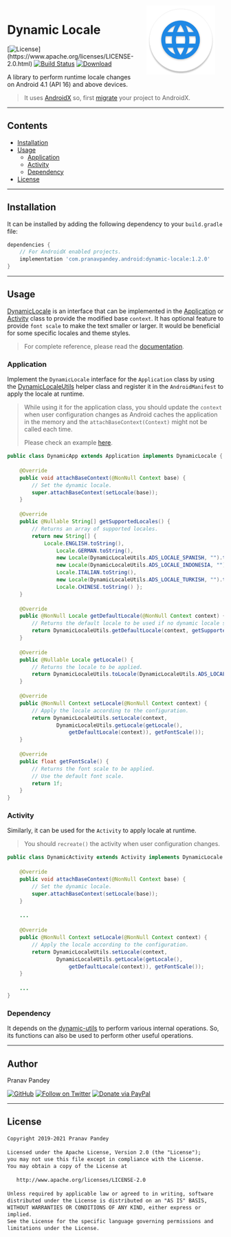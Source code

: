 <img src="https://raw.githubusercontent.com/pranavpandey/dynamic-locale/master/graphics/dynamic-locale.png" width="160" height="160" align="right" hspace="20">

# Dynamic Locale

[![License](https://img.shields.io/badge/license-Apache%202-4EB1BA.svg?)](https://www.apache.org/licenses/LICENSE-2.0.html)
[![Build Status](https://travis-ci.org/pranavpandey/dynamic-locale.svg?branch=master)](https://travis-ci.org/pranavpandey/dynamic-locale)
[![Download](https://api.bintray.com/packages/pranavpandey/android/dynamic-locale/images/download.svg)](https://bintray.com/pranavpandey/android/dynamic-locale/_latestVersion)

A library to perform runtime locale changes on Android 4.1 (API 16) and above devices.

> It uses [AndroidX][androidx] so, first [migrate][androidx-migrate] your project to AndroidX.

---

## Contents

- [Installation](https://github.com/pranavpandey/dynamic-locale#installation)
- [Usage](https://github.com/pranavpandey/dynamic-locale#usage)
    - [Application](https://github.com/pranavpandey/dynamic-locale#application)
    - [Activity](https://github.com/pranavpandey/dynamic-locale#activity)
    - [Dependency](https://github.com/pranavpandey/dynamic-locale#dependency)
- [License](https://github.com/pranavpandey/dynamic-locale#license)

---

## Installation

It can be installed by adding the following dependency to your `build.gradle` file:

```groovy
dependencies {
    // For AndroidX enabled projects.
    implementation 'com.pranavpandey.android:dynamic-locale:1.2.0'
}
```

---

## Usage

[DynamicLocale][dynamic-locale] is an interface that can be implemented in the
[Application][dynamic-application] or [Activity][dynamic-activity] class to provide the modified
base `context`. It has optional feature to provide `font scale` to make the text smaller or larger. 
It would be beneficial for some specific locales and theme styles.

> For complete reference, please read the [documentation][documentation].

### Application

Implement the `DynamicLocale` interface for the `Application` class by using the 
[DynamicLocaleUtils][dynamic-locale-utils] helper class and register it in the `AndroidManifest`
to apply the locale at runtime.

> While using it for the application class, you should update the `context` when user 
> configuration changes as Android caches the application in the memory and the 
> `attachBaseContext(Context)` might not be called each time. 
>
> Please check an example [here][dynamic-application-example].

```java
public class DynamicApp extends Application implements DynamicLocale {

    @Override
    public void attachBaseContext(@NonNull Context base) {
        // Set the dynamic locale.
        super.attachBaseContext(setLocale(base));
    }    

    @Override
    public @Nullable String[] getSupportedLocales() {
        // Returns an array of supported locales.
        return new String[] {
            Locale.ENGLISH.toString(),
                Locale.GERMAN.toString(),
                new Locale(DynamicLocaleUtils.ADS_LOCALE_SPANISH, "").toString(),
                new Locale(DynamicLocaleUtils.ADS_LOCALE_INDONESIA, "").toString(),
                Locale.ITALIAN.toString(),
                new Locale(DynamicLocaleUtils.ADS_LOCALE_TURKISH, "").toString(),
                Locale.CHINESE.toString() };
    }

    @Override
    public @NonNull Locale getDefaultLocale(@NonNull Context context) {
        // Returns the default locale to be used if no dynamic locale support is provided.
        return DynamicLocaleUtils.getDefaultLocale(context, getSupportedLocales());
    }
    
    @Override
    public @Nullable Locale getLocale() {
        // Returns the locale to be applied.
        return DynamicLocaleUtils.toLocale(DynamicLocaleUtils.ADS_LOCALE_HINDI);
    }

    @Override
    public @NonNull Context setLocale(@NonNull Context context) {
        // Apply the locale according to the configuration.
        return DynamicLocaleUtils.setLocale(context,
                DynamicLocaleUtils.getLocale(getLocale(),
                    getDefaultLocale(context)), getFontScale());
    }

    @Override
    public float getFontScale() {
        // Returns the font scale to be applied.
        // Use the default font scale.
        return 1f;
    }
}
```

### Activity

Similarly, it can be used for the `Activity` to apply locale at runtime.

> You should `recreate()` the activity when user configuration changes.

```java
public class DynamicActivity extends Activity implements DynamicLocale {

    @Override
    public void attachBaseContext(@NonNull Context base) {
        // Set the dynamic locale.
        super.attachBaseContext(setLocale(base));
    }    

    ...

    @Override
    public @NonNull Context setLocale(@NonNull Context context) {
        // Apply the locale according to the configuration.
        return DynamicLocaleUtils.setLocale(context,
                DynamicLocaleUtils.getLocale(getLocale(),
                    getDefaultLocale(context)), getFontScale());
    }

    ...
}
```

### Dependency

It depends on the [dynamic-utils](https://github.com/pranavpandey/dynamic-utils) to perform
various internal operations. So, its functions can also be used to perform other useful operations.

---

## Author

Pranav Pandey

[![GitHub](https://img.shields.io/github/followers/pranavpandey?label=GitHub&style=social)](https://github.com/pranavpandey)
[![Follow on Twitter](https://img.shields.io/twitter/follow/pranavpandeydev?label=Follow&style=social)](https://twitter.com/intent/follow?screen_name=pranavpandeydev)
[![Donate via PayPal](https://img.shields.io/static/v1?label=Donate&message=PayPal&color=blue)](https://paypal.me/pranavpandeydev)

---

## License

    Copyright 2019-2021 Pranav Pandey

    Licensed under the Apache License, Version 2.0 (the "License");
    you may not use this file except in compliance with the License.
    You may obtain a copy of the License at

       http://www.apache.org/licenses/LICENSE-2.0

    Unless required by applicable law or agreed to in writing, software
    distributed under the License is distributed on an "AS IS" BASIS,
    WITHOUT WARRANTIES OR CONDITIONS OF ANY KIND, either express or implied.
    See the License for the specific language governing permissions and
    limitations under the License.


[androidx]: https://developer.android.com/jetpack/androidx
[androidx-migrate]: https://developer.android.com/jetpack/androidx/migrate
[documentation]: https://pranavpandey.github.io/dynamic-locale
[dynamic-locale]: https://github.com/pranavpandey/dynamic-locale/blob/master/dynamic-locale/src/main/java/com/pranavpandey/android/dynamic/locale/DynamicLocale.java
[dynamic-application]: https://github.com/pranavpandey/dynamic-support/blob/master/dynamic-support/src/main/java/com/pranavpandey/android/dynamic/support/DynamicApplication.java
[dynamic-application-example]: https://github.com/pranavpandey/dynamic-support/blob/5d94b3e700e49b55008069f42763965f6d3bf033/dynamic-support/src/main/java/com/pranavpandey/android/dynamic/support/DynamicApplication.java#L206
[dynamic-activity]: https://github.com/pranavpandey/dynamic-support/blob/master/dynamic-support/src/main/java/com/pranavpandey/android/dynamic/support/activity/DynamicSystemActivity.java
[dynamic-locale-utils]: https://github.com/pranavpandey/dynamic-locale/blob/master/dynamic-locale/src/main/java/com/pranavpandey/android/dynamic/locale/DynamicLocaleUtils.java
